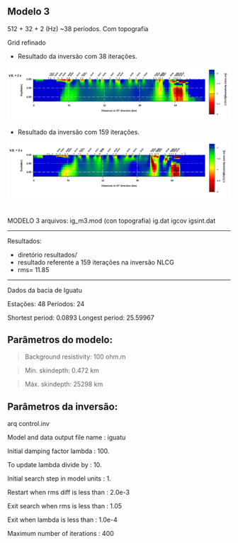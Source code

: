 ## Modelo 3
512 + 32 + 2 (Hz)
~38 períodos.
Com topografia

Grid refinado
* Resultado da inversão com 38 iterações. 

<img src='https://github.com/arturbenevides/MSc_Geophysics/blob/master/ModEM/ig3_42it.png' width=900>



* Resultado da inversão com  159 iterações.
<img src='https://github.com/arturbenevides/MSc_Geophysics/blob/master/ModEM/ig3_159it.png' width=900>





#
MODELO 3
arquivos:
ig_m3.mod (con topografia)
ig.dat
igcov
igsint.dat

__________________________________________________
Resultados: 
* diretório resultados/
* resultado referente a 159 iterações na inversão NLCG
* rms=  11.85
__________________________________________________
Dados da bacia de Iguatu

Estações: 48
Períodos: 24

Shortest period: 0.0893
Longest period: 25.59967

## Parâmetros do modelo:

> Background resistivity: 100 ohm.m

> Min. skindepth: 0.472 km

> Máx. skindepth: 25298 km

## Parâmetros da inversão:

arq control.inv

Model and data output file name    : iguatu

Initial damping factor lambda      : 100.

To update lambda divide by         : 10.

Initial search step in model units : 1.

Restart when rms diff is less than : 2.0e-3

Exit search when rms is less than  : 1.05

Exit when lambda is less than      : 1.0e-4

Maximum number of iterations       : 400

